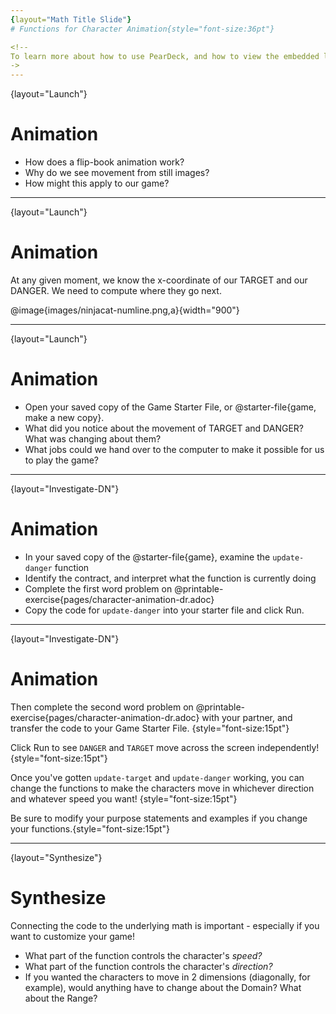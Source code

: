 ```yaml
---
{layout="Math Title Slide"}
# Functions for Character Animation{style="font-size:36pt"}

<!--
To learn more about how to use PearDeck, and how to view the embedded links on these slides without going into present mode visit https://help.peardeck.com/en
->
---
```

{layout="Launch"}
# Animation 

- How does a flip-book animation work?
- Why do we see movement from still images? 
- How might this apply to our game? 

<!--
How does a flip-book animation work? Each page of the book is slightly different, and the pages go so fast that the motion looks smooth.

Why do we see movement from still images?
Our eyes fill in the gaps between rapidly changing images.

How might this apply to our game?
If we change image coordinates a little bit at a time, they will appear to move.
-->

---
{layout="Launch"}
# Animation

At any given moment, we know the x-coordinate of our TARGET and our DANGER. 
We need to compute where they go next.

@image{images/ninjacat-numline.png,a}{width="900"}

<!--
Select 2 student volunteers - one to be TARGET, one to be DANGER. Start with just TARGET.
- Have the class select a starting x- and y-coordinate for the TARGET, and have the volunteer move to that position on the number line or coordinate plane.
- The TARGET character moves by 50 (pixels) on each frame of the game.
- When they hear "update target" followed by their current location, the TARGET takes a step in the negative direction, moving down the x-axis by 50 (pixels).
- We make TARGET move by calling out update-target(300, 200), update-target(250, 100), etc.
- How quickly could I get TARGET to move across the classroom?
- After practicing with TARGET, add DANGER in.
- DANGER takes a step in the positive direction when they hear "update danger" followed by their current x-coordinate.
- We make DANGER move by calling out update-danger(40, 92), update-danger(39, 18), etc.
- On a standard number line, if the DANGER is moving to the right, is its x-coordinate increasing or decreasing?
- Practice this a few times with your volunteer, asking the class what their new x-coordinate is each time. Then have the other students call the update-danger function.
-->

---
{layout="Launch"}
# Animation

- Open your saved copy of the Game Starter File, or @starter-file{game, make a new copy}.
- What did you notice about the movement of TARGET and DANGER? What was changing about them?
- What jobs could we hand over to the computer to make it possible for us to play the game? 

<!--
What did you notice about the movement of TARGET and DANGER? What was changing about them?

Answers will vary: they were moving horizontally, their x-coordinates were changing, they were not moving smoothly, etc.

What jobs could we hand over to the computer to make it possible for us to play the game? The computer could handle automatically moving TARGET and DANGER, then we could control the movement of PLAYER.
-->

---
{layout="Investigate-DN"}
# Animation

- In your saved copy of the @starter-file{game}, examine the `update-danger` function
- Identify the contract, and interpret what the function is currently doing
- Complete the first word problem on @printable-exercise{pages/character-animation-dr.adoc}
- Copy the code for `update-danger` into your starter file and click Run.

---
{layout="Investigate-DN"}
# Animation


Then complete the second word problem on @printable-exercise{pages/character-animation-dr.adoc} with your partner, and transfer the code to your Game Starter File.  {style="font-size:15pt"}

Click Run to see `DANGER` and `TARGET` move across the screen independently!{style="font-size:15pt"}

Once you've gotten `update-target` and `update-danger` working, you can change the functions to make the characters move in whichever direction and whatever speed you want!  {style="font-size:15pt"}

Be sure to modify your purpose statements and examples if you change your functions.{style="font-size:15pt"}

---
{layout="Synthesize"}

# Synthesize
Connecting the code to the underlying math is important - especially if you want to customize your game!

- What part of the function controls the character's _speed?_
- What part of the function controls the character's _direction?_
- If you wanted the characters to move in 2 dimensions (diagonally, for example), would anything have to change about the Domain? What about the Range?

